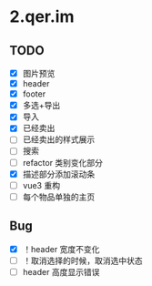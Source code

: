 # 2.qer.im

## TODO

- [x] 图片预览
- [x] header
- [x] footer
- [x] 多选+导出
- [x] 导入
- [x] 已经卖出
- [ ] 已经卖出的样式展示
- [ ] 搜索
- [ ] refactor 类别变化部分
- [x] 描述部分添加滚动条
- [ ] vue3 重构
- [ ] 每个物品单独的主页

## Bug

- [x] ！header 宽度不变化
- [ ] ！取消选择的时候，取消选中状态
- [ ] header 高度显示错误

